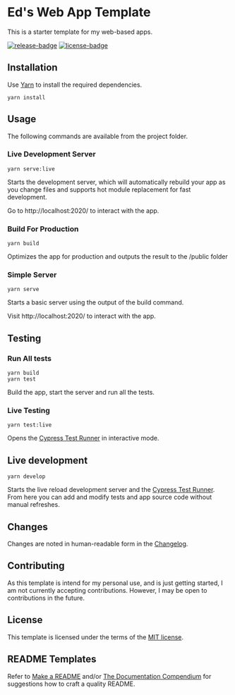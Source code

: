 # Ed's Web App Template

This is a starter template for my web-based apps.

[![release-badge]][release] [![license-badge]][license]

## Installation

Use [Yarn](https://yarnpkg.com/) to install the required dependencies.

```shell
yarn install
```

## Usage

The following commands are available from the project folder.

### Live Development Server

```shell
yarn serve:live
```

Starts the development server, which will automatically rebuild your app as you change files and supports hot module replacement for fast development.

Go to http://localhost:2020/ to interact with the app.

### Build For Production

```shell
yarn build
```

Optimizes the app for production and outputs the result to the /public folder

### Simple Server

```shell
yarn serve
```

Starts a basic server using the output of the build command.

Visit http://localhost:2020/ to interact with the app.

## Testing

### Run All tests

```shell
yarn build
yarn test
```

Build the app, start the server and run all the tests.

### Live Testing

```shell
yarn test:live
```

Opens the [Cypress Test Runner](https://docs.cypress.io/guides/core-concepts/test-runner.html) in interactive mode.

## Live development

```shell
yarn develop
```

Starts the live reload development server and the [Cypress Test Runner](https://docs.cypress.io/guides/core-concepts/test-runner.html). From here you can add and modify tests and app source code without manual refreshes.

## Changes

Changes are noted in human-readable form in the [Changelog][changelog].

## Contributing

As this template is intend for my personal use, and is just getting started, I am not currently accepting contributions. However, I may be open to contributions in the future.

## License

This template is licensed under the terms of the [MIT license][license].

## README Templates

Refer to [Make a README](https://www.makeareadme.com/) and/or [The Documentation Compendium](https://github.com/kylelobo/The-Documentation-Compendium/tree/master/en/README_TEMPLATES) for suggestions how to craft a quality README.

[license]: ./LICENSE (License)
[changelog]: ./CHANGELOG.md (Changelog)
[license-badge]: https://img.shields.io/github/license/EdRands/WebAppTemplate?style=flat-square (License badge)
[release]: https://github.com/EdRands/WebAppTemplate/releases (Releases)
[release-badge]: https://img.shields.io/github/v/release/EdRands/WebAppTemplate?style=flat-square (Latest release badge)

